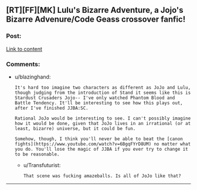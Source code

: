 ## [RT][FF][MK] Lulu's Bizarre Adventure, a Jojo's Bizarre Advenure/Code Geass crossover fanfic!

### Post:

[Link to content](http://forums.spacebattles.com/threads/lulus-bizarre-adventure-code-geass.270163/)

### Comments:

- u/blazinghand:
  ```
  It's hard too imagine two characters as different as JoJo and Lulu, though judging from the introduction of Stand it seems like this is Stardust Crusaders Jojo-- I've only watched Phantom Blood and Battle Tendency. It'll be interesting to see how this plays out, after I've finished JJBA:SC.

  Rational JoJo would be interesting to see. I can't possibly imagine how it would be done, given that JoJo lives in an irrational (or at least, bizarre) universe, but it could be fun. 

  Somehow, though, I think you'll never be able to beat the [canon fights](https://www.youtube.com/watch?v=6BgqFYrD8UM) no matter what you do. You'll lose the magic of JJBA if you ever try to change it to be reasonable.
  ```

  - u/Transfuturist:
    ```
    That scene was fucking amazeballs. Is all of JoJo like that?
    ```

---

